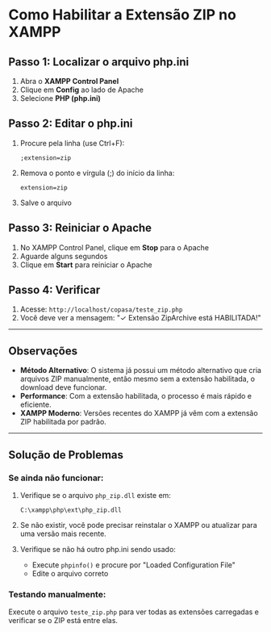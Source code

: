 # Como Habilitar a Extensão ZIP no XAMPP

## Passo 1: Localizar o arquivo php.ini

1. Abra o **XAMPP Control Panel**
2. Clique em **Config** ao lado de Apache
3. Selecione **PHP (php.ini)**

## Passo 2: Editar o php.ini

1. Procure pela linha (use Ctrl+F):
   ```
   ;extension=zip
   ```

2. Remova o ponto e vírgula (;) do início da linha:
   ```
   extension=zip
   ```

3. Salve o arquivo

## Passo 3: Reiniciar o Apache

1. No XAMPP Control Panel, clique em **Stop** para o Apache
2. Aguarde alguns segundos
3. Clique em **Start** para reiniciar o Apache

## Passo 4: Verificar

1. Acesse: `http://localhost/copasa/teste_zip.php`
2. Você deve ver a mensagem: "✓ Extensão ZipArchive está HABILITADA!"

---

## Observações

- **Método Alternativo**: O sistema já possui um método alternativo que cria arquivos ZIP manualmente, então mesmo sem a extensão habilitada, o download deve funcionar.
- **Performance**: Com a extensão habilitada, o processo é mais rápido e eficiente.
- **XAMPP Moderno**: Versões recentes do XAMPP já vêm com a extensão ZIP habilitada por padrão.

---

## Solução de Problemas

### Se ainda não funcionar:

1. Verifique se o arquivo `php_zip.dll` existe em:
   ```
   C:\xampp\php\ext\php_zip.dll
   ```

2. Se não existir, você pode precisar reinstalar o XAMPP ou atualizar para uma versão mais recente.

3. Verifique se não há outro php.ini sendo usado:
   - Execute `phpinfo()` e procure por "Loaded Configuration File"
   - Edite o arquivo correto

### Testando manualmente:

Execute o arquivo `teste_zip.php` para ver todas as extensões carregadas e verificar se o ZIP está entre elas.

